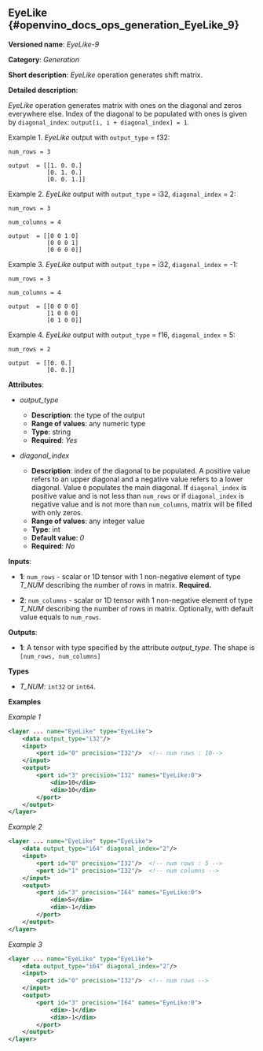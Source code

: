 ## EyeLike <a name="EyeLike"></a> {#openvino_docs_ops_generation_EyeLike_9}

**Versioned name**: *EyeLike-9*

**Category**: *Generation*

**Short description**: *EyeLike* operation generates shift matrix.

**Detailed description**:

*EyeLike* operation generates matrix with ones on the diagonal and zeros everywhere else. Index of the diagonal to be populated with ones is given by `diagonal_index`: `output[i, i + diagonal_index] = 1`.


Example 1. *EyeLike* output with `output_type` = f32:

``` 
num_rows = 3

output  = [[1. 0. 0.]
           [0. 1. 0.]
           [0. 0. 1.]]
```

Example 2. *EyeLike* output with `output_type` = i32, `diagonal_index` = 2:

``` 
num_rows = 3

num_columns = 4

output  = [[0 0 1 0]
           [0 0 0 1]
           [0 0 0 0]]
```

Example 3. *EyeLike* output with `output_type` = i32, `diagonal_index` = -1:

``` 
num_rows = 3

num_columns = 4

output  = [[0 0 0 0]
           [1 0 0 0]
           [0 1 0 0]]
```

Example 4. *EyeLike* output with `output_type` = f16, `diagonal_index` = 5:

``` 
num_rows = 2

output  = [[0. 0.]
           [0. 0.]]
```

**Attributes**:

* *output_type*

    * **Description**: the type of the output
    * **Range of values**: any numeric type
    * **Type**: string
    * **Required**: *Yes*

* *diagonal_index*

    * **Description**: index of the diagonal to be populated. A positive value refers to an upper diagonal and a negative value refers to a lower diagonal. Value `0` populates the main diagonal. If `diagonal_index` is positive value and is not less than `num_rows` or if `diagonal_index` is negative value and is not more than `num_columns`, matrix will be filled with only zeros.
    * **Range of values**: any integer value
    * **Type**: int
    * **Default value**: *0*
    * **Required**: *No*


**Inputs**:

*   **1**: `num_rows` - scalar or 1D tensor with 1 non-negative element of type *T_NUM* describing the number of rows in matrix. **Required.**

*   **2**: `num_columns` - scalar or 1D tensor with 1 non-negative element of type *T_NUM* describing the number of rows in matrix. Optionally, with default value equals to `num_rows`.


**Outputs**:

* **1**: A tensor with type specified by the attribute *output_type*. The shape is `[num_rows, num_columns]`

**Types**

* *T_NUM*: `int32` or `int64`.

**Examples**

*Example 1*

```xml
<layer ... name="EyeLike" type="EyeLike">
    <data output_type="i32"/>
    <input>
        <port id="0" precision="I32"/>  <!-- num rows : 10-->
    </input>
    <output>
        <port id="3" precision="I32" names="EyeLike:0">
            <dim>10</dim>
            <dim>10</dim>
        </port>
    </output>
</layer>
```

*Example 2*

```xml
<layer ... name="EyeLike" type="EyeLike">
    <data output_type="i64" diagonal_index="2"/>
    <input>
        <port id="0" precision="I32"/>  <!-- num rows : 5 -->
        <port id="1" precision="I32"/>  <!-- num columns -->
    </input>
    <output>
        <port id="3" precision="I64" names="EyeLike:0">
            <dim>5</dim>
            <dim>-1</dim>
        </port>
    </output>
</layer>
```

*Example 3*

```xml
<layer ... name="EyeLike" type="EyeLike">
    <data output_type="i64" diagonal_index="2"/>
    <input>
        <port id="0" precision="I32"/>  <!-- num rows -->
    </input>
    <output>
        <port id="3" precision="I64" names="EyeLike:0">
            <dim>-1</dim>
            <dim>-1</dim>
        </port>
    </output>
</layer>
```
